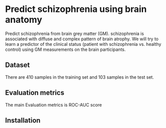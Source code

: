 # Predict schizophrenia using brain anatomy
Predict schizophrenia from brain grey matter (GM). schizophrenia is associated with diffuse and complex pattern of brain atrophy. We will try to learn a predictor of the clinical status (patient with schizophrenia vs. healthy control) using GM measurements on the brain participants.

## Dataset
There are 410 samples in the training set and 103 samples in the test set.

## Evaluation metrics
The main Evaluation metrics is ROC-AUC score

## Installation

